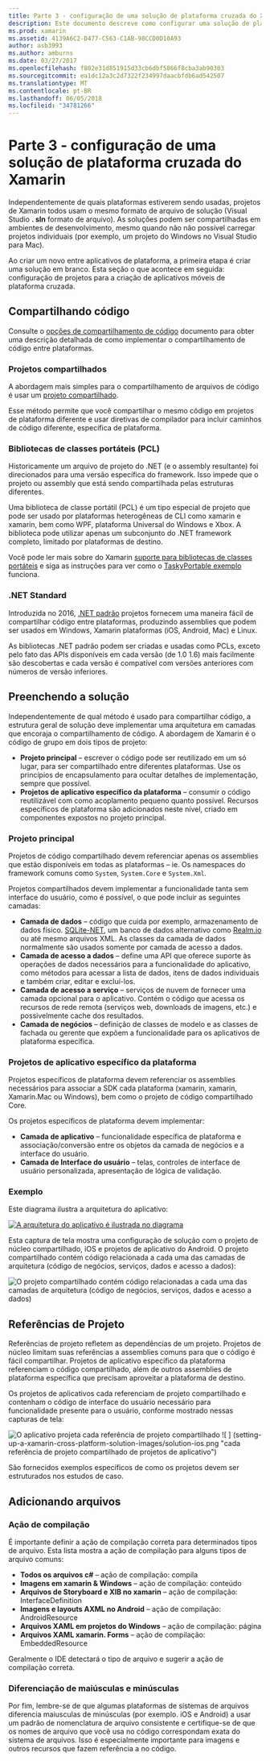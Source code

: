 ```yaml
---
title: Parte 3 - configuração de uma solução de plataforma cruzada do Xamarin
description: Este documento descreve como configurar uma solução de plataforma cruzada no Xamarin. Ele descreve código várias estratégias de compartilhamento, como compartilhado projetos e .NET padrão.
ms.prod: xamarin
ms.assetid: 4139A6C2-D477-C563-C1AB-98CCD0D10A93
author: asb3993
ms.author: amburns
ms.date: 03/27/2017
ms.openlocfilehash: f802e31d851915d33cb6dbf5866f8cba3ab90303
ms.sourcegitcommit: ea1dc12a3c2d7322f234997daacbfdb6ad542507
ms.translationtype: MT
ms.contentlocale: pt-BR
ms.lasthandoff: 06/05/2018
ms.locfileid: "34781266"
---
```

# <a name="part-3---setting-up-a-xamarin-cross-platform-solution"></a>Parte 3 - configuração de uma solução de plataforma cruzada do Xamarin

Independentemente de quais plataformas estiverem sendo usadas, projetos de Xamarin todos usam o mesmo formato de arquivo de solução (Visual Studio **. sln** formato de arquivo). As soluções podem ser compartilhadas em ambientes de desenvolvimento, mesmo quando não não possível carregar projetos individuais (por exemplo, um projeto do Windows no Visual Studio para Mac).



Ao criar um novo entre aplicativos de plataforma, a primeira etapa é criar uma solução em branco. Esta seção o que acontece em seguida: configuração de projetos para a criação de aplicativos móveis de plataforma cruzada.

 <a name="Sharing_Code" />


## <a name="sharing-code"></a>Compartilhando código

Consulte o [opções de compartilhamento de código](~/cross-platform/app-fundamentals/code-sharing.md) documento para obter uma descrição detalhada de como implementar o compartilhamento de código entre plataformas.

 <a name="Shared_Asset_Projects" />


### <a name="shared-projects"></a>Projetos compartilhados

A abordagem mais simples para o compartilhamento de arquivos de código é usar um [projeto compartilhado](~/cross-platform/app-fundamentals/shared-projects.md).

Esse método permite que você compartilhar o mesmo código em projetos de plataforma diferente e usar diretivas de compilador para incluir caminhos de código diferente, específica de plataforma.

 <a name="Portable_Class_Libraries" />


### <a name="portable-class-libraries-pcl"></a>Bibliotecas de classes portáteis (PCL)

Historicamente um arquivo de projeto do .NET (e o assembly resultante) foi direcionados para uma versão específica do framework. Isso impede que o projeto ou assembly que está sendo compartilhada pelas estruturas diferentes.

Uma biblioteca de classe portátil (PCL) é um tipo especial de projeto que pode ser usado por plataformas heterogêneas de CLI como xamarin e xamarin, bem como WPF, plataforma Universal do Windows e Xbox. A biblioteca pode utilizar apenas um subconjunto do .NET framework completo, limitado por plataformas de destino.

Você pode ler mais sobre do Xamarin [suporte para bibliotecas de classes portáteis](~/cross-platform/app-fundamentals/pcl.md) e siga as instruções para ver como o [TaskyPortable exemplo](https://github.com/xamarin/mobile-samples/tree/master/TaskyPortable) funciona.


### <a name="net-standard"></a>.NET Standard

Introduzida no 2016, [.NET padrão](~/cross-platform/app-fundamentals/net-standard.md) projetos fornecem uma maneira fácil de compartilhar código entre plataformas, produzindo assemblies que podem ser usados em Windows, Xamarin plataformas (iOS, Android, Mac) e Linux.

As bibliotecas .NET padrão podem ser criadas e usadas como PCLs, exceto pelo fato das APIs disponíveis em cada versão (de 1.0 1.6) mais facilmente são descobertas e cada versão é compatível com versões anteriores com números de versão inferiores.



 <a name="Populating_the_Solution" />


## <a name="populating-the-solution"></a>Preenchendo a solução

Independentemente de qual método é usado para compartilhar código, a estrutura geral de solução deve implementar uma arquitetura em camadas que encoraja o compartilhamento de código.
A abordagem de Xamarin é o código de grupo em dois tipos de projeto:

-   **Projeto principal** – escrever o código pode ser reutilizado em um só lugar, para ser compartilhado entre diferentes plataformas. Use os princípios de encapsulamento para ocultar detalhes de implementação, sempre que possível.
-   **Projetos de aplicativo específico da plataforma** – consumir o código reutilizável com como acoplamento pequeno quanto possível. Recursos específicos de plataforma são adicionados neste nível, criado em componentes expostos no projeto principal.


 <a name="Core_Project" />


### <a name="core-project"></a>Projeto principal

Projetos de código compartilhado devem referenciar apenas os assemblies que estão disponíveis em todas as plataformas – ie. Os namespaces do framework comuns como `System`, `System.Core` e `System.Xml`.

Projetos compartilhados devem implementar a funcionalidade tanta sem interface do usuário, como é possível, o que pode incluir as seguintes camadas:

-   **Camada de dados** – código que cuida por exemplo, armazenamento de dados físico.  [SQLite-NET](https://github.com/praeclarum/sqlite-net), um banco de dados alternativo como [Realm.io](https://realm.io/products/realm-mobile-database/) ou até mesmo arquivos XML. As classes da camada de dados normalmente são usados somente por camada de acesso a dados.
-   **Camada de acesso a dados** – define uma API que oferece suporte às operações de dados necessários para a funcionalidade do aplicativo, como métodos para acessar a lista de dados, itens de dados individuais e também criar, editar e excluí-los.
-   **Camada de acesso a serviço** – serviços de nuvem de fornecer uma camada opcional para o aplicativo. Contém o código que acessa os recursos de rede remota (serviços web, downloads de imagens, etc.) e possivelmente cache dos resultados.
-   **Camada de negócios** – definição de classes de modelo e as classes de fachada ou gerente que expõem a funcionalidade para os aplicativos de plataforma específica.


 <a name="Platform-Specific_Application_Projects" />


### <a name="platform-specific-application-projects"></a>Projetos de aplicativo específico da plataforma

Projetos específicos de plataforma devem referenciar os assemblies necessários para associar a SDK cada plataforma (xamarin, xamarin, Xamarin.Mac ou Windows), bem como o projeto de código compartilhado Core.

Os projetos específicos de plataforma devem implementar:

-   **Camada de aplicativo** – funcionalidade específica de plataforma e associação/conversão entre os objetos da camada de negócios e a interface do usuário.
-   **Camada de Interface do usuário** – telas, controles de interface de usuário personalizada, apresentação de lógica de validação.


<a name="Example" />


### <a name="example"></a>Exemplo

Este diagrama ilustra a arquitetura do aplicativo:

 [ ![](setting-up-a-xamarin-cross-platform-solution-images/conceptualarchitecture.png "A arquitetura do aplicativo é ilustrada no diagrama")](setting-up-a-xamarin-cross-platform-solution-images/conceptualarchitecture.png#lightbox)

Esta captura de tela mostra uma configuração de solução com o projeto de núcleo compartilhado, iOS e projetos de aplicativo do Android. O projeto compartilhado contém código relacionada a cada uma das camadas de arquitetura (código de negócios, serviços, dados e acesso a dados):

 ![](setting-up-a-xamarin-cross-platform-solution-images/core-solution-example.png "O projeto compartilhado contém código relacionadas a cada uma das camadas de arquitetura (código de negócios, serviços, dados e acesso a dados)")


 <a name="Project_References" />


## <a name="project-references"></a>Referências de Projeto

Referências de projeto refletem as dependências de um projeto. Projetos de núcleo limitam suas referências a assemblies comuns para que o código é fácil compartilhar.
Projetos de aplicativo específico da plataforma referenciam o código compartilhado, além de outros assemblies de plataforma específica que precisam aproveitar a plataforma de destino.

Os projetos de aplicativos cada referenciam de projeto compartilhado e contenham o código de interface do usuário necessário para funcionalidade presente para o usuário, conforme mostrado nessas capturas de tela:

![](setting-up-a-xamarin-cross-platform-solution-images/solution-android.png "O aplicativo projeta cada referência de projeto compartilhado") ![ ] (setting-up-a-xamarin-cross-platform-solution-images/solution-ios.png "cada referência de projeto compartilhado de projetos de aplicativo")


São fornecidos exemplos específicos de como os projetos devem ser estruturados nos estudos de caso.

 <a name="Adding_Files" />


## <a name="adding-files"></a>Adicionando arquivos

 <a name="Build_Action" />


### <a name="build-action"></a>Ação de compilação

É importante definir a ação de compilação correta para determinados tipos de arquivo. Esta lista mostra a ação de compilação para alguns tipos de arquivo comuns:

-  **Todos os arquivos c#** – ação de compilação: compila
-   **Imagens em xamarin & Windows** – ação de compilação: conteúdo
-   **Arquivos de Storyboard e XIB no xamarin** – ação de compilação: InterfaceDefinition
-   **Imagens e layouts AXML no Android** – ação de compilação: AndroidResource
-  **Arquivos XAML em projetos do Windows** – ação de compilação: página
-  **Arquivos XAML xamarin. Forms** – ação de compilação: EmbeddedResource


Geralmente o IDE detectará o tipo de arquivo e sugerir a ação de compilação correta.

 <a name="Case_Sensitivity" />


### <a name="case-sensitivity"></a>Diferenciação de maiúsculas e minúsculas

Por fim, lembre-se de que algumas plataformas de sistemas de arquivos diferencia maiusculas de minúsculas (por exemplo.
iOS e Android) a usar um padrão de nomenclatura de arquivo consistente e certifique-se de que os nomes de arquivo que você usa no código correspondam exata do sistema de arquivos. Isso é especialmente importante para imagens e outros recursos que fazem referência a no código.
